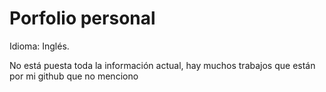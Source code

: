 # Porfolio personal

Idioma: Inglés.

No está puesta toda la información actual, hay muchos trabajos que están por mi github que no menciono
